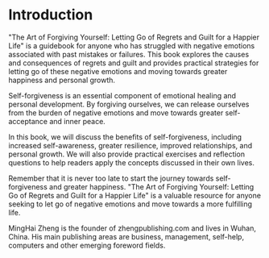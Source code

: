 # Introduction

"The Art of Forgiving Yourself: Letting Go of Regrets and Guilt for a Happier Life" is a guidebook for anyone who has struggled with negative emotions associated with past mistakes or failures. This book explores the causes and consequences of regrets and guilt and provides practical strategies for letting go of these negative emotions and moving towards greater happiness and personal growth.

Self-forgiveness is an essential component of emotional healing and personal development. By forgiving ourselves, we can release ourselves from the burden of negative emotions and move towards greater self-acceptance and inner peace.

In this book, we will discuss the benefits of self-forgiveness, including increased self-awareness, greater resilience, improved relationships, and personal growth. We will also provide practical exercises and reflection questions to help readers apply the concepts discussed in their own lives.

Remember that it is never too late to start the journey towards self-forgiveness and greater happiness. "The Art of Forgiving Yourself: Letting Go of Regrets and Guilt for a Happier Life" is a valuable resource for anyone seeking to let go of negative emotions and move towards a more fulfilling life.

MingHai Zheng is the founder of zhengpublishing.com and lives in Wuhan, China. His main publishing areas are business, management, self-help, computers and other emerging foreword fields.
